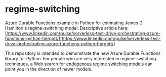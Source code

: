 # regime-switching
Azure Durable Functions example in Python for estimating James D. Hamilton's regime-switching model. Descriptive article here:
[https://www.linkedin.com/pulse/serverless-test-drive-orchestrating-azure-functions-python-hergott/](https://www.linkedin.com/pulse/serverless-test-drive-orchestrating-azure-functions-python-hergott/)

This repository is intended to demonstrate the new Azure Durable Functions library for Python. For people who are very interested in regime-switching techniques, a Web search for [endogenous regime switching models](https://www.google.com/search?q=endogenous+regime+switching+model) can point you in the direction of newer models.


